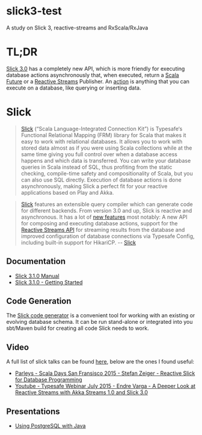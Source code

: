 # slick3-test
A study on Slick 3, reactive-streams and RxScala/RxJava

# TL;DR
[Slick 3.0](http://slick.typesafe.com) has a completely new API, which is more friendly for executing 
database actions asynchronously that, when executed, return a [Scala Future](http://www.scala-lang.org/api/current/index.html#scala.concurrent.Future$) or a [Reactive Streams](http://www.reactive-streams.org/) Publisher. 
An [action](http://slick.typesafe.com/doc/3.1.0/api/index.html#slick.dbio.DBIOAction) is anything that you can execute on a database, 
like querying or inserting data. 

# Slick
> [Slick](http://slick.typesafe.com) (“Scala Language-Integrated Connection Kit”) is Typesafe‘s Functional Relational Mapping (FRM) library for Scala that makes it easy to work with relational databases. It allows you to work with stored data almost as if you were using Scala collections while at the same time giving you full control over when a database access happens and which data is transferred.  You can write your database queries in Scala instead of SQL, thus profiting from the static checking, compile-time safety and compositionality of Scala, but you can also use SQL directly. Execution of database actions is done asynchronously, making Slick a perfect fit for your reactive applications based on Play and Akka.

> [Slick](http://slick.typesafe.com) features an extensible query compiler which can generate code for different backends. From version 3.0 and up, Slick is reactive and asynchronous. It has a lot of [new features](http://slick.typesafe.com/news/2015/04/29/slick-3.0.0-released.html) most notably: A new API for composing and executing database actions, support for the [Reactive Streams API](http://www.reactive-streams.org) for streaming results from the database and improved configuration of database connections via Typesafe Config, including built-in support for HikariCP.
-- <quote>[Slick](http://slick.typesafe.com)</quote>

## Documentation
- [Slick 3.1.0 Manual](http://slick.typesafe.com/doc/3.1.0/)
- [Slick 3.1.0 - Getting Started](http://slick.typesafe.com/doc/3.1.0/gettingstarted.html)

## Code Generation
The [Slick code generator](http://slick.typesafe.com/doc/3.1.0/code-generation.html) is a convenient tool for working 
with an existing or evolving database schema. It can be run stand-alone or integrated into you sbt/Maven build for creating 
all code Slick needs to work.

## Video
A full list of slick talks can be found [here](http://slick.typesafe.com/docs/#talks), below are the ones I found useful:
- [Parleys - Scala Days San Fransisco 2015 - Stefan Zeiger - Reactive Slick for Database Programming](https://www.parleys.com/tutorial/reactive-slick-database-programming)
- [Youtube - Typesafe Webinar July 2015 - Endre Varga - A Deeper Look at Reactive Streams with Akka Streams 1.0 and Slick 3.0](https://www.youtube.com/watch?v=U9mJANtSpc4)

## Presentations
- [Using PostgreSQL with Java](http://www.slideshare.net/nosys/using-postgre-sqljavapgcon2014)